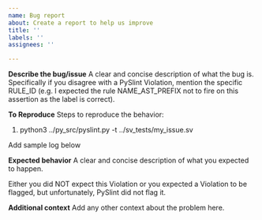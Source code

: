 ```yaml
---
name: Bug report
about: Create a report to help us improve
title: ''
labels: ''
assignees: ''

---
```


**Describe the bug/issue**
A clear and concise description of what the bug is. Specifically if you disagree with a PySlint Violation, mention the specific RULE_ID (e.g. I expected the rule NAME_AST_PREFIX not to fire on this assertion as the label is correct). 

**To Reproduce**
Steps to reproduce the behavior:
1. python3 ../py_src/pyslint.py -t ../sv_tests/my_issue.sv

Add sample log below

**Expected behavior**
A clear and concise description of what you expected to happen.

Either you did NOT expect this Violation or you expected a Violation to be flagged, but unfortunately, PySlint did not flag it.
 

**Additional context**
Add any other context about the problem here.
